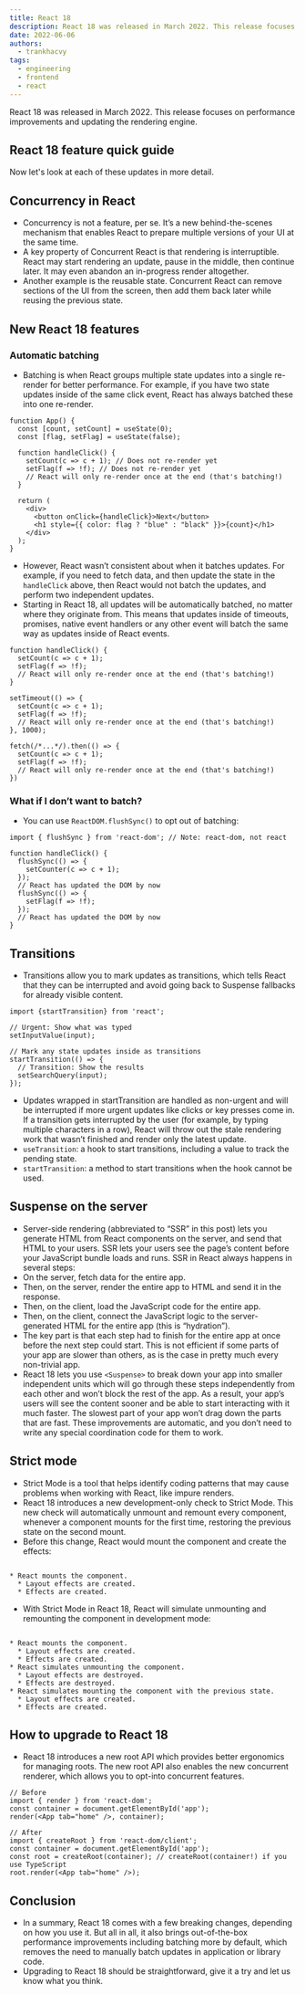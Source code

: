 ```yaml
---
title: React 18
description: React 18 was released in March 2022. This release focuses on performance improvements and updating the rendering engine.
date: 2022-06-06
authors:
  - trankhacvy
tags:
  - engineering
  - frontend
  - react
---
```


React 18 was released in March 2022. This release focuses on performance improvements and updating the rendering engine.

## React 18 feature quick guide

Now let's look at each of these updates in more detail.

## Concurrency in React

- Concurrency is not a feature, per se. It’s a new behind-the-scenes mechanism that enables React to prepare multiple versions of your UI at the same time.
- A key property of Concurrent React is that rendering is interruptible. React may start rendering an update, pause in the middle, then continue later. It may even abandon an in-progress render altogether.
- Another example is the reusable state. Concurrent React can remove sections of the UI from the screen, then add them back later while reusing the previous state.

## New React 18 features

### Automatic batching

- Batching is when React groups multiple state updates into a single re-render for better performance. For example, if you have two state updates inside of the same click event, React has always batched these into one re-render.

```plain_text
function App() {
  const [count, setCount] = useState(0);
  const [flag, setFlag] = useState(false);

  function handleClick() {
    setCount(c => c + 1); // Does not re-render yet
    setFlag(f => !f); // Does not re-render yet
    // React will only re-render once at the end (that's batching!)
  }

  return (
    <div>
      <button onClick={handleClick}>Next</button>
      <h1 style={{ color: flag ? "blue" : "black" }}>{count}</h1>
    </div>
  );
}

```

- However, React wasn’t consistent about when it batches updates. For example, if you need to fetch data, and then update the state in the `handleClick` above, then React would not batch the updates, and perform two independent updates.
- Starting in React 18, all updates will be automatically batched, no matter where they originate from. This means that updates inside of timeouts, promises, native event handlers or any other event will batch the same way as updates inside of React events.

```plain_text
function handleClick() {
  setCount(c => c + 1);
  setFlag(f => !f);
  // React will only re-render once at the end (that's batching!)
}

setTimeout(() => {
  setCount(c => c + 1);
  setFlag(f => !f);
  // React will only re-render once at the end (that's batching!)
}, 1000);

fetch(/*...*/).then(() => {
  setCount(c => c + 1);
  setFlag(f => !f);
  // React will only re-render once at the end (that's batching!)
})

```

### What if I don’t want to batch?

- You can use `ReactDOM.flushSync()` to opt out of batching:

```plain_text
import { flushSync } from 'react-dom'; // Note: react-dom, not react

function handleClick() {
  flushSync(() => {
    setCounter(c => c + 1);
  });
  // React has updated the DOM by now
  flushSync(() => {
    setFlag(f => !f);
  });
  // React has updated the DOM by now
}

```

## Transitions

- Transitions allow you to mark updates as transitions, which tells React that they can be interrupted and avoid going back to Suspense fallbacks for already visible content.

```plain_text
import {startTransition} from 'react';

// Urgent: Show what was typed
setInputValue(input);

// Mark any state updates inside as transitions
startTransition(() => {
  // Transition: Show the results
  setSearchQuery(input);
});

```

- Updates wrapped in startTransition are handled as non-urgent and will be interrupted if more urgent updates like clicks or key presses come in. If a transition gets interrupted by the user (for example, by typing multiple characters in a row), React will throw out the stale rendering work that wasn’t finished and render only the latest update.
- `useTransition`: a hook to start transitions, including a value to track the pending state.
- `startTransition`: a method to start transitions when the hook cannot be used.

## Suspense on the server

- Server-side rendering (abbreviated to “SSR” in this post) lets you generate HTML from React components on the server, and send that HTML to your users. SSR lets your users see the page’s content before your JavaScript bundle loads and runs. SSR in React always happens in several steps:
- On the server, fetch data for the entire app.
- Then, on the server, render the entire app to HTML and send it in the response.
- Then, on the client, load the JavaScript code for the entire app.
- Then, on the client, connect the JavaScript logic to the server-generated HTML for the entire app (this is “hydration”).
- The key part is that each step had to finish for the entire app at once before the next step could start. This is not efficient if some parts of your app are slower than others, as is the case in pretty much every non-trivial app.
- React 18 lets you use `<Suspense>` to break down your app into smaller independent units which will go through these steps independently from each other and won’t block the rest of the app. As a result, your app’s users will see the content sooner and be able to start interacting with it much faster. The slowest part of your app won’t drag down the parts that are fast. These improvements are automatic, and you don’t need to write any special coordination code for them to work.

## Strict mode

- Strict Mode is a tool that helps identify coding patterns that may cause problems when working with React, like impure renders.
- React 18 introduces a new development-only check to Strict Mode. This new check will automatically unmount and remount every component, whenever a component mounts for the first time, restoring the previous state on the second mount.
- Before this change, React would mount the component and create the effects:

```plain_text

* React mounts the component.
  * Layout effects are created.
  * Effects are created.

```

- With Strict Mode in React 18, React will simulate unmounting and remounting the component in development mode:

```plain_text

* React mounts the component.
  * Layout effects are created.
  * Effects are created.
* React simulates unmounting the component.
  * Layout effects are destroyed.
  * Effects are destroyed.
* React simulates mounting the component with the previous state.
  * Layout effects are created.
  * Effects are created.

```

## How to upgrade to React 18

- React 18 introduces a new root API which provides better ergonomics for managing roots. The new root API also enables the new concurrent renderer, which allows you to opt-into concurrent features.

```plain_text
// Before
import { render } from 'react-dom';
const container = document.getElementById('app');
render(<App tab="home" />, container);

// After
import { createRoot } from 'react-dom/client';
const container = document.getElementById('app');
const root = createRoot(container); // createRoot(container!) if you use TypeScript
root.render(<App tab="home" />);

```

## Conclusion

- In a summary, React 18 comes with a few breaking changes, depending on how you use it. But all in all, it also brings out-of-the-box performance improvements including batching more by default, which removes the need to manually batch updates in application or library code.
- Upgrading to React 18 should be straightforward, give it a try and let us know what you think.
